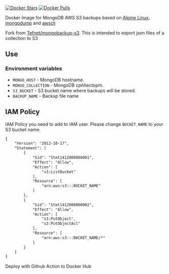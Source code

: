 [![Docker Stars](https://img.shields.io/docker/stars/marianmoldovan/mongoexport-s3.svg?style=flat-square)](https://hub.docker.com/r/marianmoldovan/mongoexport-s3)
[![Docker Pulls](https://img.shields.io/docker/pulls/marianmoldovan/mongoexport-s3.svg?style=flat-square)](https://hub.docker.com/r/marianmoldovan/mongoexport-s3/)

Docker Image for MongoDB AWS S3 backups based on [Alpine Linux](http://www.alpinelinux.org), [mongodump](https://docs.mongodb.com/manual/reference/program/mongodump/) and [awscli](https://github.com/aws/aws-cli)

Fork from [Tefnet/mongobackup-s3](https://github.com/Tefnet/mongobackup-s3). This is intended to export json files of a collection to S3

## Use

### Environment variables

- `MONGO_HOST` - MongoDB hostname.
- `MONGO_COLLECTION` - MongoDB cpññectopm.
- `S3_BUCKET` - S3 bucket name where backups will be stored.
- `BACKUP_NAME` - Backup file name

## IAM Policy

IAM Policy you need to add to IAM user. Please change `BUCKET_NAME` to your S3 bucket name.

```xml
{
    "Version": "2012-10-17",
    "Statement": [
        {
            "Sid": "Stmt1412000000001",
            "Effect": "Allow",
            "Action": [
                "s3:ListBucket"
            ],
            "Resource": [
                "arn:aws:s3:::BUCKET_NAME"
            ]
        },
        {
            "Sid": "Stmt1412000000002",
            "Effect": "Allow",
            "Action": [
                "s3:PutObject",
                "s3:PutObjectAcl"
            ],
            "Resource": [
                "arn:aws:s3:::BUCKET_NAME/*"
            ]
        }
    ]
}
```

Deploy with Github Action to Docker Hub
